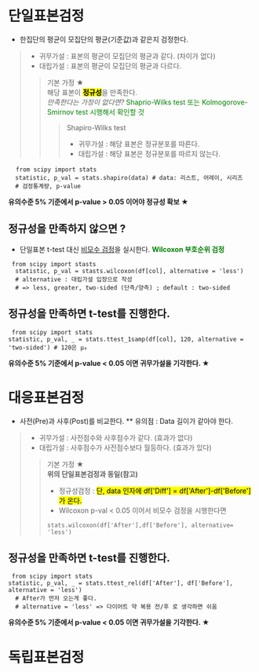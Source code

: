 단일표본검정 
===
* 한집단의 평균이 모집단의 평균(기준값)과 같은지 검정한다. 
> * 귀무가설 : 표본의 평균이 모집단의 평균과 같다. (차이가 없다)
> * 대립가설 : 표본의 평균이 모집단의 평균과 다르다.
> > 기본 가정 ★  
> > 해당 표본이 <mark>**정규성**</mark>을 만족한다.  
> > *만족한다는 가정이 없다면?*
> > <span style="color:green"> Shaprio-Wilks test 또는 Kolmogorove-Smirnov test 시행해서 확인할 것 </span>
> > > Shapiro-Wilks test
> > > * 귀무가설 : 해당 표본은 정규분포를 따른다.
> > > * 대립가설 : 해당 표본은 정규분포를 따르지 않는다. 

<pre> <code> from scipy import stats
  statistic, p_val = stats.shapiro(data) # data: 리스트, 어레이, 시리즈 
  # 검정통계량, p-value 
</code></pre>
**유의수준 5% 기준에서 p-value > 0.05 이어야 정규성 확보 ★**

정규성을 만족하지 않으면 ?  
---
* 단일표본 t-test 대신 <U>비모수 검정</U>을 실시한다. 
<span style="color:green">**Wilcoxon 부호순위 검정** </span>
<pre><code> from scipy import stasts 
  statistic, p_val = stasts.wilcoxon(df[col], alternative = 'less') 
  # alternative : 대립가설 입장으로 작성
  # => less, greater, two-sided (단측/양측) ; default : two-sided
</code></pre>
정규성을 만족하면 t-test를 진행한다.
---
<pre><code> from scipy import stats 
statistic, p_val, _ = stats.ttest_1samp(df[col], 120, alternative = 'two-sided') # 120은 μ₀ 
</code></pre>
**유의수준 5% 기준에서 p-value < 0.05 이면 귀무가설을 기각한다. ★**

대응표본검정 
===
* 사전(Pre)과 사후(Post)를 비교한다.
** 유의점 : Data 길이가 같아야 한다. 
> * 귀무가설 : 사전점수와 사후점수가 같다. (효과가 없다)  
> * 대립가설 : 사후점수가 사전점수보다 월등하다. (효과가 있다)   
> > 기본 가정 ★  
> > **위의 단일표본검정과 동일(참고)**  
> > * 정규성검정 : <mark>단, data 인자에 df['Diff'] = df['After']-df['Before'] 가 온다.</mark>  
> > * Wilcoxon p-val < 0.05 이어서 비모수 검정을 시행한다면  
> > <pre><code>stats.wilcoxon(df['After'],df['Before'], alternative= 'less') </code></pre>

정규성을 만족하면 t-test를 진행한다.
---
<pre><code> from scipy import stats 
statistic, p_val, _ = stats.ttest_rel(df['After'], df['Before'], alternative = 'less') 
  # After가 먼저 오는게 좋다. 
  # alternative = 'less' => 다이어트 약 복용 전/후 로 생각하면 쉬움
</code></pre>
**유의수준 5% 기준에서 p-value < 0.05 이면 귀무가설을 기각한다. ★**


독립표본검정
===










